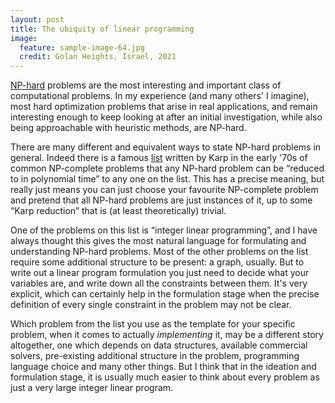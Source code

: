```yaml
---
layout: post
title: The ubiquity of linear programming
image:
  feature: sample-image-64.jpg
  credit: Golan Heights, Israel, 2021
---
```


[NP-hard](https://stackoverflow.com/questions/1857244/what-are-the-differences-between-np-np-complete-and-np-hard) problems are the most interesting and important class of computational problems. In my experience (and many others' I imagine), most hard optimization problems that arise in real applications, and remain interesting enough to keep looking at after an initial investigation, while also being approachable with heuristic methods, are NP-hard. 

There are many different and equivalent ways to state NP-hard problems in general. Indeed there is a famous [list](https://en.wikipedia.org/wiki/Karp%27s_21_NP-complete_problems) written by Karp in the early '70s of common NP-complete problems that any NP-hard problem can be “reduced to in polynomial time” to any one on the list. This has a precise meaning, but really just means you can just choose your favourite NP-complete problem and pretend that all NP-hard problems are just instances of it, up to some “Karp reduction” that is (at least theoretically) trivial. 

One of the problems on this list is “integer linear programming”, and I have always thought this gives the most natural language for formulating and understanding NP-hard problems. Most of the other problems on the list require some additional structure to be present: a graph, usually. But to write out a linear program formulation you just need to decide what your variables are, and write down all the constraints between them. It's very explicit, which can certainly help in the formulation stage when the precise definition of every single constraint in the problem may not be clear. 

Which problem from the list you use as the template for your specific problem, when it comes to actually *implementing* it, may be a different story altogether, one which depends on data structures, available commercial solvers, pre-existing additional structure in the problem, programming language choice and many other things. But I think that in the ideation and formulation stage, it is usually much easier to think about every problem as just a very large integer linear program. 

